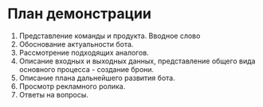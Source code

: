 # План демонстрации

1. Представление команды и продукта. Вводное слово
2. Обоснование актуальности бота.
3. Рассмотрение подходящих аналогов.
4. Описание входных и выходных данных, представление общего вида основного процесса - создание брони.
5. Описание плана дальнейшего развития бота.
6. Просмотр рекламного ролика.
7. Ответы на вопросы.
